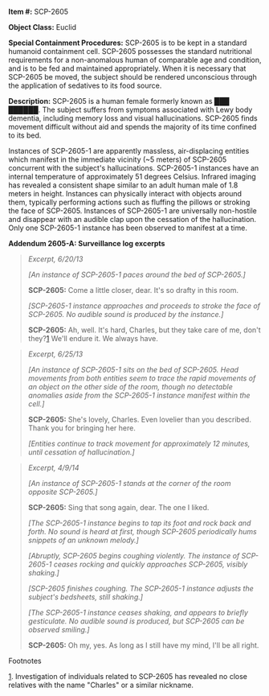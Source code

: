 **Item #:** SCP-2605

**Object Class:** Euclid

**Special Containment Procedures:** SCP-2605 is to be kept in a standard humanoid containment cell. SCP-2605 possesses the standard nutritional requirements for a non-anomalous human of comparable age and condition, and is to be fed and maintained appropriately. When it is necessary that SCP-2605 be moved, the subject should be rendered unconscious through the application of sedatives to its food source.

**Description:** SCP-2605 is a human female formerly known as ███ ██████. The subject suffers from symptoms associated with Lewy body dementia, including memory loss and visual hallucinations. SCP-2605 finds movement difficult without aid and spends the majority of its time confined to its bed.

Instances of SCP-2605-1 are apparently massless, air-displacing entities which manifest in the immediate vicinity (~5 meters) of SCP-2605 concurrent with the subject's hallucinations. SCP-2605-1 instances have an internal temperature of approximately 51 degrees Celsius. Infrared imaging has revealed a consistent shape similar to an adult human male of 1.8 meters in height. Instances can physically interact with objects around them, typically performing actions such as fluffing the pillows or stroking the face of SCP-2605. Instances of SCP-2605-1 are universally non-hostile and disappear with an audible clap upon the cessation of the hallucination. Only one SCP-2605-1 instance has been observed to manifest at a time.

**Addendum 2605-A: Surveillance log excerpts**

> _Excerpt, 6/20/13_
> 
> _\[An instance of SCP-2605-1 paces around the bed of SCP-2605.\]_
> 
> **SCP-2605:** Come a little closer, dear. It's so drafty in this room.
> 
> _\[SCP-2605-1 instance approaches and proceeds to stroke the face of SCP-2605. No audible sound is produced by the instance.\]_
> 
> **SCP-2605:** Ah, well. It's hard, Charles, but they take care of me, don't they?[1](javascript:;) We'll endure it. We always have.

> _Excerpt, 6/25/13_  
>   
> _\[An instance of SCP-2605-1 sits on the bed of SCP-2605. Head movements from both entities seem to trace the rapid movements of an object on the other side of the room, though no detectable anomalies aside from the SCP-2605-1 instance manifest within the cell.\]_
> 
> **SCP-2605:** She's lovely, Charles. Even lovelier than you described. Thank you for bringing her here.
> 
> _\[Entities continue to track movement for approximately 12 minutes, until cessation of hallucination.\]_

> _Excerpt, 4/9/14_
> 
> _\[An instance of SCP-2605-1 stands at the corner of the room opposite SCP-2605.\]_
> 
> **SCP-2605:** Sing that song again, dear. The one I liked.
> 
> _\[The SCP-2605-1 instance begins to tap its foot and rock back and forth. No sound is heard at first, though SCP-2605 periodically hums snippets of an unknown melody.\]_
> 
> _\[Abruptly, SCP-2605 begins coughing violently. The instance of SCP-2605-1 ceases rocking and quickly approaches SCP-2605, visibly shaking.\]_
> 
> _\[SCP-2605 finishes coughing. The SCP-2605-1 instance adjusts the subject's bedsheets, still shaking.\]_
> 
> _\[The SCP-2605-1 instance ceases shaking, and appears to briefly gesticulate. No audible sound is produced, but SCP-2605 can be observed smiling.\]_
> 
> **SCP-2605:** Oh my, yes. As long as I still have my mind, I'll be all right.

Footnotes

[1](javascript:;). Investigation of individuals related to SCP-2605 has revealed no close relatives with the name "Charles" or a similar nickname.